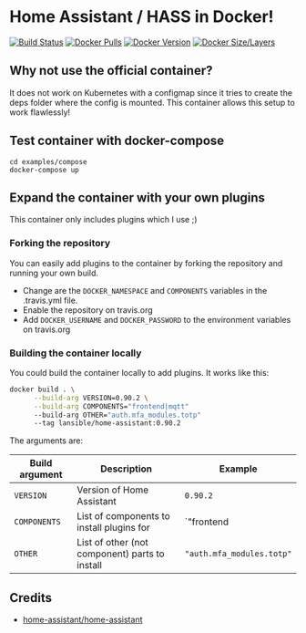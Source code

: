 # Home Assistant / HASS in Docker!

[![Build Status](https://cloud.drone.io/api/badges/LANsible/docker-home-assistant/status.svg)](https://cloud.drone.io/LANsible/docker-home-assistant)
[![Docker Pulls](https://img.shields.io/docker/pulls/lansible/home-assistant.svg)](https://hub.docker.com/r/lansible/hoem-assistant)
[![Docker Version](https://images.microbadger.com/badges/version/lansible/home-assistant:latest.svg)](https://microbadger.com/images/lansible/home-assistant:latest)
[![Docker Size/Layers](https://images.microbadger.com/badges/image/lansible/home-assistant:latest.svg)](https://microbadger.com/images/lansible/home-assistant:latest)

## Why not use the official container?

It does not work on Kubernetes with a configmap since it tries to create the deps folder where the config is mounted.
This container allows this setup to work flawlessly!

## Test container with docker-compose

```
cd examples/compose
docker-compose up
```

## Expand the container with your own plugins

This container only includes plugins which I use ;)

### Forking the repository

You can easily add plugins to the container by forking the repository and running your own build.

* Change are the `DOCKER_NAMESPACE` and `COMPONENTS` variables in the .travis.yml file.
* Enable the repository on travis.org
* Add `DOCKER_USERNAME` and `DOCKER_PASSWORD` to the environment variables on travis.org

### Building the container locally

You could build the container locally to add plugins. It works like this:

```bash
docker build . \
      --build-arg VERSION=0.90.2 \
      --build-arg COMPONENTS="frontend|mqtt"
      --build-arg OTHER="auth.mfa_modules.totp"
      --tag lansible/home-assistant:0.90.2
```
The arguments are:

| Build argument | Description                                    | Example                   |
|----------------|------------------------------------------------|---------------------------|
| `VERSION`      | Version of Home Assistant                      | `0.90.2`                  |
| `COMPONENTS`   | List of components to install plugins for      | `"frontend|mqtt"`         |
| `OTHER`        | List of other (not component) parts to install | `"auth.mfa_modules.totp"` |

## Credits

* [home-assistant/home-assistant](https://github.com/home-assistant/home-assistant)